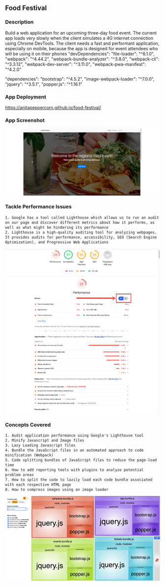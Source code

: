 ## Food Festival

### Description

Build a web application for an upcoming three-day food event. The current app loads very slowly when the client simulates a 4G internet connection using Chrome DevTools. The client needs a fast and performant application, especially on mobile, because the app is designed for event attendees who will be using it on their phones
  "devDependencies": 
    "file-loader": "^6.1.0",
    "webpack": "^4.44.2",
    "webpack-bundle-analyzer": "^3.8.0",
    "webpack-cli": "^3.3.12",
    "webpack-dev-server": "^3.11.0",
    "webpack-pwa-manifest": "^4.2.0"

"dependencies": 
    "bootstrap": "^4.5.2",
    "image-webpack-loader": "^7.0.0",
    "jquery": "^3.5.1",
    "popper.js": "^1.16.1"

### App Deployment

https://anitapeppercorn.github.io/food-festival/

### App Screenshot

![](images/food_festival.gif)

### Tackle Performance Issues

```text
1. Google has a tool called Lighthouse which allows us to run an audit on our page and discover different metrics about how it performs, as well as what might be hindering its performance
2. Lighthouse is a high-quality auditing tool for analyzing webpages. It provides audits for performance, accessibility, SEO (Search Engine Optimization), and Progressive Web Applications
```

![](images/lighthouse.jpg)

### Concepts Covered

```text
1. Audit application performance using Google's Lighthouse tool
2. Minify Javascript and Image files
3. Lazy Loading Javascript files
4. Bundle the JavaScript files in an automated approach to code minification (Webpack)
5. Code splitting bundles of JavaScript files to reduce the page-load time
6. How to add reporting tools with plugins to analyze potential problem areas
7. How to split the code to lazily load each code bundle associated with each respective HTML page
8. How to compress images using an image loader
```

![](images/webpack-bundle-analyzer.jpg)